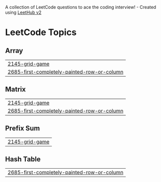 A collection of LeetCode questions to ace the coding interview! - Created using [LeetHub v2](https://github.com/arunbhardwaj/LeetHub-2.0)
<!---LeetCode Topics Start-->
# LeetCode Topics
## Array
|  |
| ------- |
| [2145-grid-game](https://github.com/abdulrafayl226825/Leetcode/tree/master/2145-grid-game) |
| [2685-first-completely-painted-row-or-column](https://github.com/abdulrafayl226825/Leetcode/tree/master/2685-first-completely-painted-row-or-column) |
## Matrix
|  |
| ------- |
| [2145-grid-game](https://github.com/abdulrafayl226825/Leetcode/tree/master/2145-grid-game) |
| [2685-first-completely-painted-row-or-column](https://github.com/abdulrafayl226825/Leetcode/tree/master/2685-first-completely-painted-row-or-column) |
## Prefix Sum
|  |
| ------- |
| [2145-grid-game](https://github.com/abdulrafayl226825/Leetcode/tree/master/2145-grid-game) |
## Hash Table
|  |
| ------- |
| [2685-first-completely-painted-row-or-column](https://github.com/abdulrafayl226825/Leetcode/tree/master/2685-first-completely-painted-row-or-column) |
<!---LeetCode Topics End-->